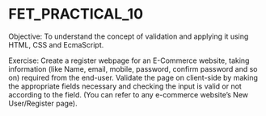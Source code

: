 # FET_PRACTICAL_10
Objective: To understand the concept of validation and applying it using HTML, CSS and EcmaScript.

Exercise:
Create a register webpage for an E-Commerce website, taking information (like Name,
email, mobile, password, confirm password and so on) required from the end-user.
Validate the page on client-side by making the appropriate fields necessary and
checking the input is valid or not according to the field.
(You can refer to any e-commerce website’s New User/Register page).
